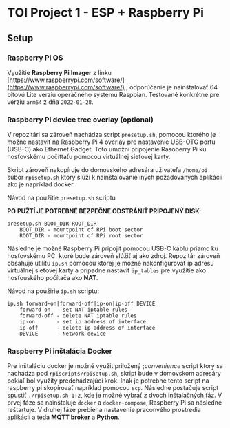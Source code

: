 # TOI Project 1 - ESP + Raspberry Pi 
## Setup
### Raspberry Pi OS
Využitie **Raspberry Pi Imager** z linku [https://www.raspberrypi.com/software/](https://www.raspberrypi.com/software/) , odporúčanie je nainštalovať 64 bitovú Lite verziu operačného systému Raspbian. Testované konkrétne pre verziu `arm64` z dňa `2022-01-28`.
### Raspberry Pi device tree overlay (optional)
V repozitári sa zároveň nachádza script `presetup.sh`, pomocou ktorého je možné nastaviť na Raspberry Pi 4 overlay pre nastavenie USB-OTG portu (USB-C) ako Ethernet Gadget. Toto umožní pripojenie Rasoberry Pi ku hosťovskému počíttaťu pomocou virtuálnej sieťovej karty.

Skript zároveň nakopíruje do domovského adresára uživateľa `/home/pi` súbor `rpisetup.sh` ktorý slúži k nainštalovanie iných požadovaných aplikácii ako je napríklad docker.

Návod na použitie `presetup.sh` scriptu 

**PO PUŽTÍ JE POTREBNÉ BEZPEČNE ODSTRÁNIŤ PRIPOJENÝ DISK**:
```
presetup.sh BOOT_DIR ROOT_DIR
    BOOT_DIR - mountpoint of RPi boot sector 
    ROOT_DIR - mountpoint of RPi root sector
```

Následne je možné Raspberry Pi pripojiť pomocou USB-C káblu priamo ku hosťovskému PC, ktoré bude zároveň slúžiť aj ako zdroj. Repozitár zároveň obsahuje utilitu `ip.sh` pomocou ktorej je možné nakonfigurovať ip adresu virtuálnej sieťovej karty a prípadne nastaviť `ip_tables` pre využitie ako hosťouského počítača ako **NAT**.

Návod na použirie `ip.sh` scriptu:

```
ip.sh forward-on|forward-off|ip-on|ip-off DEVICE
    forward-on  - set NAT iptable rules
    forward-off - delete NAT iptable rules
    ip-on       - set ip address of interface
    ip-off      - delete ip address of interface
    DEVICE      - Network device
```

### Raspberry Pi inštalácia **Docker**
Pre inštaláciu docker je možné využit priložený ;*convenience* script ktorý sa nachádza pod `rpiscripts/rpisetup.sh`, skript bude v domovskom adresáry pokiaľ bol využítý predchádzajúci krok. Inak je potrebné tento script na raspberry pi skopírovať napríklad pomocou `scp`. Následne postačuje script spustiť `./rpisetup.sh 1|2`, kde je možné vybrať z dvoch inštalačných fáz.
V prvej fáze sa nainštaluje `docker` a `docker-compose`, Raspberry Pi sa následne reštartuje. V druhej fáze prebieha nastavenie praconvého prostredia aplikácií a teda **MQTT broker** a **Python**.
